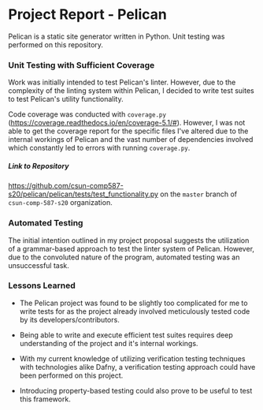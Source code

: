 # Project Report - Pelican
Pelican is a static site generator written in Python.
Unit testing was performed on this repository.

### Unit Testing with Sufficient Coverage
Work was initially intended to test Pelican's linter. However,
due to the complexity of the linting system within Pelican, I decided to 
write test suites to test Pelican's utility functionality.

Code coverage was conducted with `coverage.py` (https://coverage.readthedocs.io/en/coverage-5.1/#).
However, I was not able to get the coverage report for the specific files I've
altered due to the internal workings of Pelican and the vast number
of dependencies involved which constantly led to errors with running `coverage.py`.

##### Link to Repository
https://github.com/csun-comp587-s20/pelican/pelican/tests/test_functionality.py
on the `master` branch of `csun-comp-587-s20` organization.

### Automated Testing
The initial intention outlined in my project proposal suggests the utilization of
a grammar-based approach to test the linter system of Pelican. However, due to the convoluted nature of the program, 
automated testing was an unsuccessful task.


### Lessons Learned
* The Pelican project was found to be slightly too complicated for me  to write tests for as 
the project already involved meticulously tested code by its developers/contributors.

* Being able to write and execute efficient test suites requires deep understanding of the project
and it's internal workings.

* With my current knowledge of utilizing verification testing techniques with technologies 
alike Dafny, a verification testing approach could have been performed on this project.

* Introducing property-based testing could also prove to be useful to test this framework.


